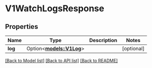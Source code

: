 # V1WatchLogsResponse

## Properties

Name | Type | Description | Notes
------------ | ------------- | ------------- | -------------
**log** | Option<[**models::V1Log**](v1Log.md)> |  | [optional]

[[Back to Model list]](../README.md#documentation-for-models) [[Back to API list]](../README.md#documentation-for-api-endpoints) [[Back to README]](../README.md)


